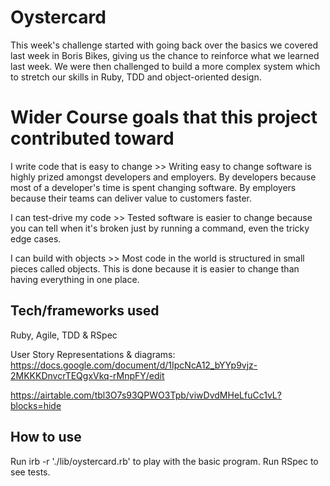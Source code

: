 # Oystercard #

This week's challenge started with going back over the basics we covered last week in Boris Bikes, giving us the chance to reinforce what we learned last week. We were then challenged to build a more complex system which to stretch our skills in Ruby, TDD and object-oriented design.

# Wider Course goals that this project contributed toward #

I write code that is easy to change
    >> Writing easy to change software is highly prized amongst developers and employers. By developers because most of a developer's time is spent changing software. By employers because their teams can deliver value to customers faster.

I can test-drive my code
    >> Tested software is easier to change because you can tell when it's broken just by running a command, even the tricky edge cases.

I can build with objects
    >> Most code in the world is structured in small pieces called objects. This is done because it is easier to change than having everything in one place.

## Tech/frameworks used ##
Ruby, Agile, TDD & RSpec

User Story Representations & diagrams:
https://docs.google.com/document/d/1IpcNcA12_bYYp9vjz-2MKKKDnvcrTEQgxVkq-rMnpFY/edit

https://airtable.com/tbl3O7s93QPWO3Tpb/viwDvdMHeLfuCc1vL?blocks=hide

## How to use ##

Run irb -r './lib/oystercard.rb' to play with the basic program.
Run RSpec to see tests.
